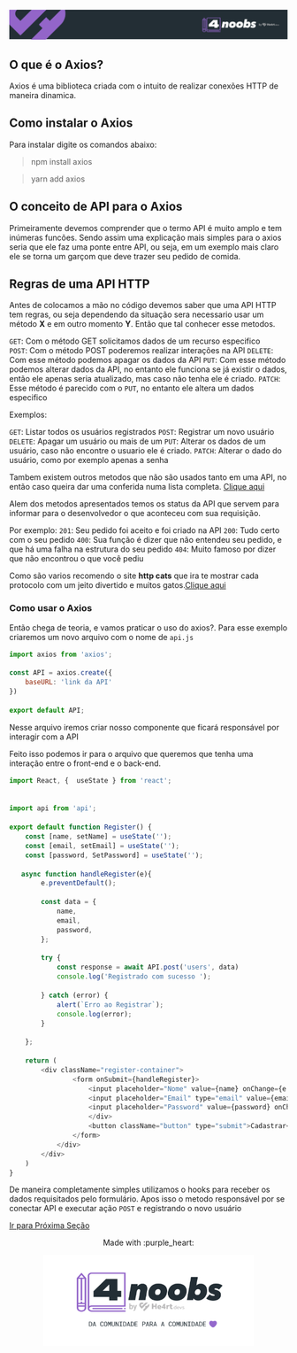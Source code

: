 <p align="center">
  <a href="https://github.com/he4rt/4noobs" target="_blank">
    <img src="../../assets/global/header-4noobs.svg">
  </a>
</p>

## O que é o Axios?

Axios é uma biblioteca criada com o intuito de realizar conexões HTTP de maneira dinamica.


## Como instalar o Axios

Para instalar digite os comandos abaixo:

>  npm install axios

> yarn add axios

## O conceito de API para o Axios

Primeiramente devemos comprender que o termo API é muito amplo e tem inúmeras funcões. Sendo assim uma explicação mais simples para o axios seria que ele faz uma ponte entre API, ou seja, em um exemplo mais claro ele se torna um garçom  que deve trazer seu pedido de comida.

## Regras de uma API HTTP

Antes de colocamos a mão no código devemos saber que uma API HTTP tem regras, ou seja dependendo da situação sera necessario usar um método **X** e em outro momento **Y**. Então que tal conhecer esse metodos.

`GET`: Com o método GET solicitamos dados de um recurso especifico  
`POST`: Com o método POST poderemos realizar interações na API
`DELETE`: Com esse método podemos apagar os dados da API
`PUT`: Com esse método podemos alterar dados da API, no entanto ele funciona se já existir o dados, então ele apenas seria atualizado, mas caso não tenha ele é criado. 
`PATCH`: Esse método é parecido com o `PUT`, no entanto ele altera um dados especifico


Exemplos:

`GET`: Listar todos os usuários registrados
`POST`: Registrar um novo usuário
`DELETE`: Apagar um usuário ou mais de um 
`PUT`: Alterar os dados de um usuário, caso não encontre o usuario ele é criado.
`PATCH`: Alterar o dado do usuário, como por exemplo apenas a senha

Tambem existem outros metodos que não são usados tanto em uma API, no então caso queira dar uma conferida numa lista completa. [Clique aqui](https://developer.mozilla.org/pt-BR/docs/Web/HTTP/Methods)


Alem dos metodos apresentados temos os status da API que servem para informar para o desenvolvedor o que aconteceu com sua requisição.

Por exemplo:
`201`: Seu pedido foi aceito e foi criado na API
`200`: Tudo certo com o seu pedido 
`400`: Sua função é dizer que não entendeu seu pedido, e que há uma falha na estrutura do seu pedido
`404`: Muito famoso por dizer que não encontrou o que você pediu

Como são varios recomendo  o site **http cats** que ira te mostrar cada protocolo com um jeito divertido e muitos gatos.[Clique aqui](https://http.cat/)

### Como usar o Axios

Então chega de teoria, e vamos praticar o uso do axios?. Para esse exemplo criaremos um novo arquivo com o nome de `api.js` 

````js
import axios from 'axios';

const API = axios.create({
    baseURL: 'link da API'
})

export default API;
````

Nesse arquivo iremos criar nosso componente que ficará responsável por interagir com a API

Feito isso podemos ir para o arquivo que queremos que tenha uma interação entre o front-end e o back-end.

```js
import React, {  useState } from 'react';


import api from 'api';

export default function Register() {
    const [name, setName] = useState('');
    const [email, setEmail] = useState('');
    const [password, SetPassword] = useState('');

   async function handleRegister(e){
        e.preventDefault();

        const data = {
            name,
            email,
            password,
        };

        try {
            const response = await API.post('users', data)
            console.log('Registrado com sucesso ');

        } catch (error) {
            alert(`Erro ao Registrar`);
            console.log(error);
        }
        
    };
    
    return (
        <div className="register-container">
                <form onSubmit={handleRegister}>
                    <input placeholder="Nome" value={name} onChange={e => setName(e.target.value)}></input>
                    <input placeholder="Email" type="email" value={email} onChange={e => setEmail(e.target.value)}></input>
                    <input placeholder="Password" value={password} onChange={e => SetPassword(e.target.value)}></input>
                    </div>
                    <button className="button" type="submit">Cadastrar</button>
                </form>
            </div>
        </div>
    )
}
```   
De maneira completamente simples utilizamos o hooks para receber os dados requisitados pelo formulário. Apos isso o metodo responsável por se conectar API e executar ação `POST` e registrando o novo usuário
  






[Ir para Próxima Seção]()

<p align="center">Made with :purple_heart:</p>

<p align="center">
  <a href="https://github.com/he4rt/4noobs" target="_blank">
    <img src="../../assets/global/footer-4noobs.svg" width="380">
  </a>
</p>